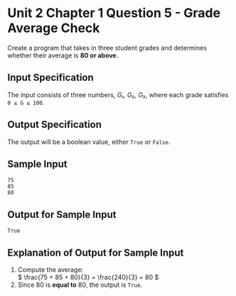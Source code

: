 # Unit 2 Chapter 1 Question 5 - Grade Average Check  
Create a program that takes in three student grades and determines whether their average is **80 or above**.  

## Input Specification  
The input consists of three numbers, *G₁, G₂, G₃*, where each grade satisfies `0 ≤ G ≤ 100`.

## Output Specification  
The output will be a boolean value, either `True` or `False`.  

## Sample Input

```
75
85
80
```

## Output for Sample Input

```
True
```

## Explanation of Output for Sample Input

1. Compute the average:  
   $ \frac{75 + 85 + 80}{3} = \frac{240}{3} = 80 $  
2. Since $80$ is **equal to** 80, the output is `True`.